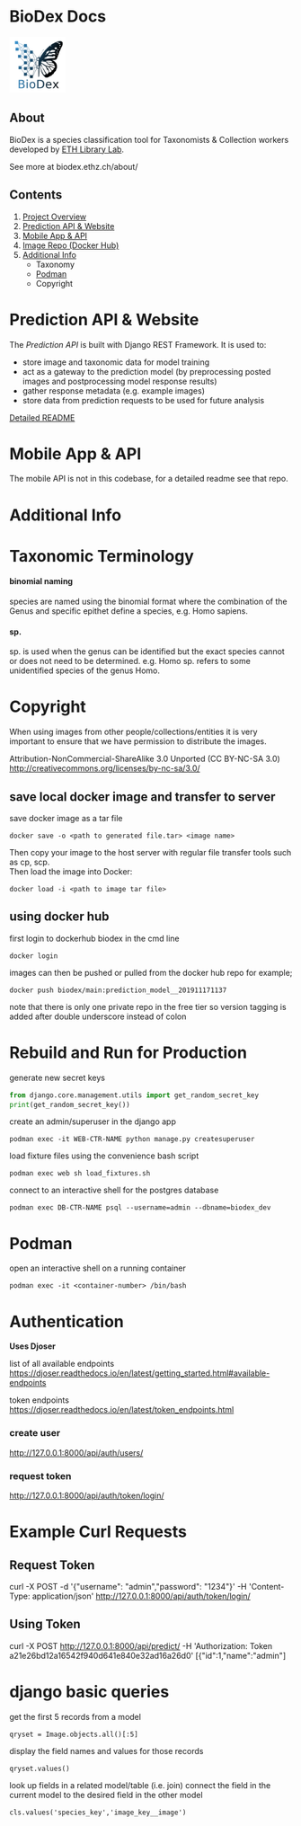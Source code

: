 # BioDex Docs


<img src="./docs_assets/BioDex_logo_name_whitebackground.jpg" height="100">


## About

BioDex is a species classification tool for Taxonomists & Collection workers developed by [ETH Library Lab](https://www.librarylab.ethz.ch/).


See more at biodex.ethz.ch/about/

## Contents
1. [Project Overview](#Project-Structure-Overview)
1. [Prediction API & Website](#Prediction-API--Website)
1. [Mobile App & API](#Mobile-App--API)
1. [Image Repo (Docker Hub)](#Image-Repo)
1. [Additional Info](#Additional-Info)
    * Taxonomy
    * [Podman](#Podman)
    * Copyright


# Prediction API & Website

The _Prediction API_ is built with Django REST Framework. 
It is used to: 
- store image and taxonomic data for model training 
- act as a gateway to the prediction model (by preprocessing posted images and postprocessing model response results)
- gather response metadata (e.g. example images)
- store data from prediction requests to be used for future analysis

[Detailed README](./app/README.md)


# Mobile App & API

The mobile API is not in this codebase, for a detailed readme see that repo.



# Additional Info

# Taxonomic Terminology

#### binomial naming

species are named using the binomial format where the combination of the Genus and specific epithet define a species, e.g. Homo sapiens. 

#### sp.
sp. is used when the genus can be identified but the exact species cannot or does not need to be determined. e.g. Homo sp. refers to some unidentified species of the genus Homo.

# Copyright

When using images from other people/collections/entities it is very important to ensure that 
we have permission to distribute the images.

Attribution-NonCommercial-ShareAlike 3.0 Unported (CC BY-NC-SA 3.0)
http://creativecommons.org/licenses/by-nc-sa/3.0/



## save local docker image and transfer to server

save docker image as a tar file


    docker save -o <path to generated file.tar> <image name>

Then copy your image to the host server with regular file transfer tools such as cp, scp.  
Then load the image into Docker:

    docker load -i <path to image tar file>

## using docker hub

first login to dockerhub biodex in the cmd line

    docker login

images can then be pushed or pulled from the docker hub repo
for example;

    docker push biodex/main:prediction_model__201911171137


note that there is only one private repo in the free tier so version tagging is added after double underscore instead of colon


# Rebuild and Run for Production

generate new secret keys

```python
from django.core.management.utils import get_random_secret_key
print(get_random_secret_key())
```


create an admin/superuser in the django app

```
podman exec -it WEB-CTR-NAME python manage.py createsuperuser
```


load fixture files using the convenience bash script

```
podman exec web sh load_fixtures.sh
```

connect to an interactive shell for the postgres database

```
podman exec DB-CTR-NAME psql --username=admin --dbname=biodex_dev
```






# Podman



open an interactive shell on a running container

    podman exec -it <container-number> /bin/bash



# Authentication

__Uses Djoser__

list of all available endpoints
https://djoser.readthedocs.io/en/latest/getting_started.html#available-endpoints

token endpoints
https://djoser.readthedocs.io/en/latest/token_endpoints.html

### create user
http://127.0.0.1:8000/api/auth/users/

### request token

http://127.0.0.1:8000/api/auth/token/login/


# Example Curl Requests

## Request Token
curl -X POST -d '{"username": "admin","password": "1234"}' -H 'Content-Type: application/json'  http://127.0.0.1:8000/api/auth/token/login/

## Using  Token 
curl -X POST http://127.0.0.1:8000/api/predict/ -H 'Authorization: Token a21e26bd12a16542f940d641e840e32ad16a26d0' [{"id":1,"name":"admin"]

# django basic queries

get the first 5 records from a model

    qryset = Image.objects.all()[:5]

display the field names and values for those records

    qryset.values()

look up fields in a related model/table (i.e. join)
connect the field in the current model to the desired field in the other model

    cls.values('species_key','image_key__image')

